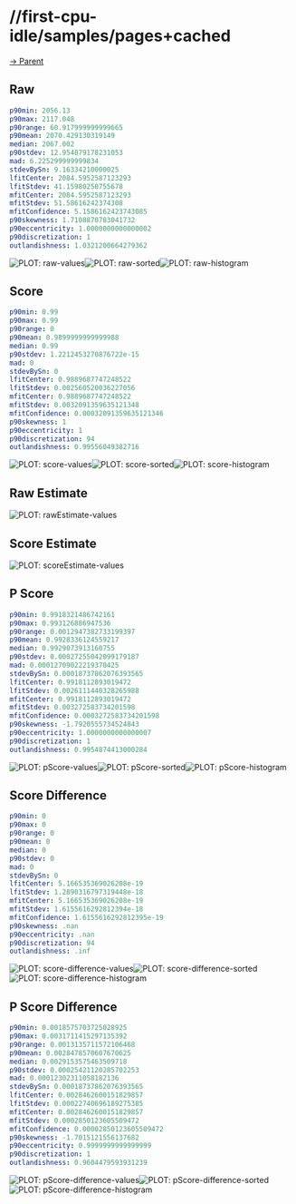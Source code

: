 
# //first-cpu-idle/samples/pages+cached

[→ Parent](../..)


## Raw


```yaml
p90min: 2056.13
p90max: 2117.048
p90range: 60.917999999999665
p90mean: 2070.429130319149
median: 2067.002
p90stdev: 12.954879178231053
mad: 6.225299999999834
stdevBySn: 9.16334210000025
lfitCenter: 2084.5952587123293
lfitStdev: 41.15980250755678
mfitCenter: 2084.5952587123293
mfitStdev: 51.58616242374308
mfitConfidence: 5.1586162423743085
p90skewness: 1.7108870783041732
p90eccentricity: 1.0000000000000002
p90discretization: 1
outlandishness: 1.0321200664279362

```

![PLOT: raw-values](./raw/values.svg)![PLOT: raw-sorted](./raw/sorted.svg)![PLOT: raw-histogram](./raw/histogram.svg)
## Score


```yaml
p90min: 0.99
p90max: 0.99
p90range: 0
p90mean: 0.9899999999999988
median: 0.99
p90stdev: 1.2212453270876722e-15
mad: 0
stdevBySn: 0
lfitCenter: 0.9889687747248522
lfitStdev: 0.002560520036227056
mfitCenter: 0.9889687747248522
mfitStdev: 0.0032091359635121348
mfitConfidence: 0.00032091359635121346
p90skewness: 1
p90eccentricity: 1
p90discretization: 94
outlandishness: 0.99556049382716

```

![PLOT: score-values](./score/values.svg)![PLOT: score-sorted](./score/sorted.svg)![PLOT: score-histogram](./score/histogram.svg)
## Raw Estimate

![PLOT: rawEstimate-values](./rawEstimate/values.svg)
## Score Estimate

![PLOT: scoreEstimate-values](./scoreEstimate/values.svg)
## P Score


```yaml
p90min: 0.9918321486742161
p90max: 0.993126886947536
p90range: 0.0012947382733199397
p90mean: 0.9928336124559217
median: 0.9929073913160755
p90stdev: 0.00027255042099179187
mad: 0.00012709022219370425
stdevBySn: 0.00018737862076393565
lfitCenter: 0.9918112893019472
lfitStdev: 0.0026111440328265988
mfitCenter: 0.9918112893019472
mfitStdev: 0.003272583734201598
mfitConfidence: 0.0003272583734201598
p90skewness: -1.7920555734524843
p90eccentricity: 1.0000000000000007
p90discretization: 1
outlandishness: 0.9954874413000284

```

![PLOT: pScore-values](./pScore/values.svg)![PLOT: pScore-sorted](./pScore/sorted.svg)![PLOT: pScore-histogram](./pScore/histogram.svg)
## Score Difference


```yaml
p90min: 0
p90max: 0
p90range: 0
p90mean: 0
median: 0
p90stdev: 0
mad: 0
stdevBySn: 0
lfitCenter: 5.166535369026208e-19
lfitStdev: 1.2890316797319448e-18
mfitCenter: 5.166535369026208e-19
mfitStdev: 1.6155616292812394e-18
mfitConfidence: 1.6155616292812395e-19
p90skewness: .nan
p90eccentricity: .nan
p90discretization: 94
outlandishness: .inf

```

![PLOT: score-difference-values](./score-difference/values.svg)![PLOT: score-difference-sorted](./score-difference/sorted.svg)![PLOT: score-difference-histogram](./score-difference/histogram.svg)
## P Score Difference


```yaml
p90min: 0.0018575703725028925
p90max: 0.0031711415297135392
p90range: 0.0013135711572106468
p90mean: 0.0028478570607670625
median: 0.0029153575463509718
p90stdev: 0.00025421120285702253
mad: 0.00012302311058182136
stdevBySn: 0.00018737862076393565
lfitCenter: 0.0028462600151829857
lfitStdev: 0.00022740696189275385
mfitCenter: 0.0028462600151829857
mfitStdev: 0.0002850123605509472
mfitConfidence: 0.00002850123605509472
p90skewness: -1.7015121556137682
p90eccentricity: 0.9999999999999999
p90discretization: 1
outlandishness: 0.9604479593931239

```

![PLOT: pScore-difference-values](./pScore-difference/values.svg)![PLOT: pScore-difference-sorted](./pScore-difference/sorted.svg)![PLOT: pScore-difference-histogram](./pScore-difference/histogram.svg)